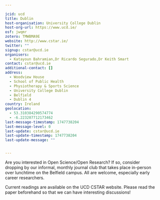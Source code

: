 ```yaml
---
    
jcid: ucd
title: Dublin
host-organisation: University College Dublin
host-org-url: https://www.ucd.ie/
osf: jwqmr
zotero: TMWBMA9E
website: http://www.cstar.ie/
twitter: ""
signup: cstar@ucd.ie
organisers:
  - Katayoun Bahramian,Dr Ricardo Segurado,Dr Keith Smart
contact: cstar@ucd.ie
additional-contact: []
address:
  - Woodview House
  - School of Public Health
  - Physiotherapy & Sports Science
  - University College Dublin
  - Belfield
  - Dublin 4
country: Ireland
geolocation:
  - 53.310384290574774
  - -6.223207712173462
last-message-timestamp: 1747738204
last-message-level: 0
last-update: cstar@ucd.ie
last-update-timestamp: 1747738204
last-update-message: ""


---
```


Are you interested in Open Science/Open Research? If so, consider dropping by our informal, monthly journal club that takes place in-person over lunchtime on the Belfield campus. All are welcome, especially early career researchers. 

Current readings are available on the UCD CSTAR website. Please read the paper beforehand so that we can have interesting discussions!

